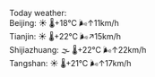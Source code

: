 Today weather:  
Beijing: ☀️   🌡️+18°C 🌬️↑11km/h  
Tianjin: ☀️   🌡️+22°C 🌬️↗15km/h  
Shijiazhuang: 🌫  🌡️+22°C 🌬️↑22km/h  
Tangshan: ☀️   🌡️+21°C 🌬️↑17km/h  
